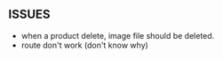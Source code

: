 ##  ISSUES 
 

- when a product delete, image file should be deleted.
- route don't work (don't know why)
